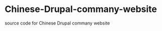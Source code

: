Chinese-Drupal-commany-website
==============================

source code for Chinese Drupal commany website
